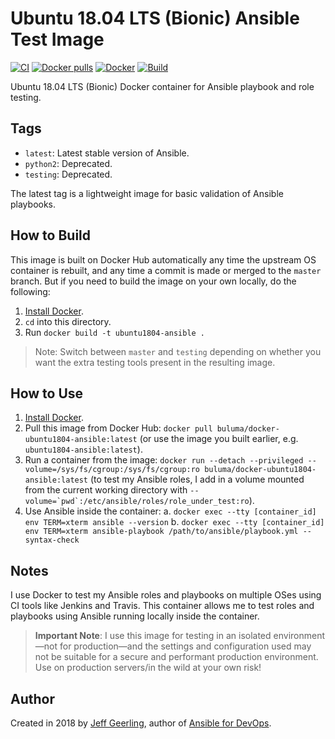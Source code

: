 # Ubuntu 18.04 LTS (Bionic) Ansible Test Image

[![CI](https://github.com/buluma/docker-ubuntu1804-ansible/workflows/Build/badge.svg?branch=main&event=push)](https://github.com/buluma/docker-ubuntu1804-ansible/actions?query=workflow%3ABuild) [![Docker pulls](https://img.shields.io/docker/pulls/buluma/docker-ubuntu1804-ansible)](https://hub.docker.com/r/buluma/docker-ubuntu1804-ansible/) [![Docker](https://github.com/buluma/docker-ubuntu1804-ansible/actions/workflows/docker-publish.yml/badge.svg)](https://github.com/buluma/docker-ubuntu1804-ansible/actions/workflows/docker-publish.yml) [![Build](https://github.com/buluma/docker-ubuntu1804-ansible/actions/workflows/build.yml/badge.svg)](https://github.com/buluma/docker-ubuntu1804-ansible/actions/workflows/build.yml)

Ubuntu 18.04 LTS (Bionic) Docker container for Ansible playbook and role testing.

## Tags

  - `latest`: Latest stable version of Ansible.
  - `python2`: Deprecated.
  - `testing`: Deprecated.

The latest tag is a lightweight image for basic validation of Ansible playbooks.

## How to Build

This image is built on Docker Hub automatically any time the upstream OS container is rebuilt, and any time a commit is made or merged to the `master` branch. But if you need to build the image on your own locally, do the following:

  1. [Install Docker](https://docs.docker.com/install/).
  2. `cd` into this directory.
  3. Run `docker build -t ubuntu1804-ansible .`

> Note: Switch between `master` and `testing` depending on whether you want the extra testing tools present in the resulting image.

## How to Use

  1. [Install Docker](https://docs.docker.com/engine/installation/).
  2. Pull this image from Docker Hub: `docker pull buluma/docker-ubuntu1804-ansible:latest` (or use the image you built earlier, e.g. `ubuntu1804-ansible:latest`).
  3. Run a container from the image: `docker run --detach --privileged --volume=/sys/fs/cgroup:/sys/fs/cgroup:ro buluma/docker-ubuntu1804-ansible:latest` (to test my Ansible roles, I add in a volume mounted from the current working directory with ``--volume=`pwd`:/etc/ansible/roles/role_under_test:ro``).
  4. Use Ansible inside the container:
    a. `docker exec --tty [container_id] env TERM=xterm ansible --version`
    b. `docker exec --tty [container_id] env TERM=xterm ansible-playbook /path/to/ansible/playbook.yml --syntax-check`

## Notes

I use Docker to test my Ansible roles and playbooks on multiple OSes using CI tools like Jenkins and Travis. This container allows me to test roles and playbooks using Ansible running locally inside the container.

> **Important Note**: I use this image for testing in an isolated environment—not for production—and the settings and configuration used may not be suitable for a secure and performant production environment. Use on production servers/in the wild at your own risk!

## Author

Created in 2018 by [Jeff Geerling](https://www.jeffgeerling.com/), author of [Ansible for DevOps](https://www.ansiblefordevops.com/).
